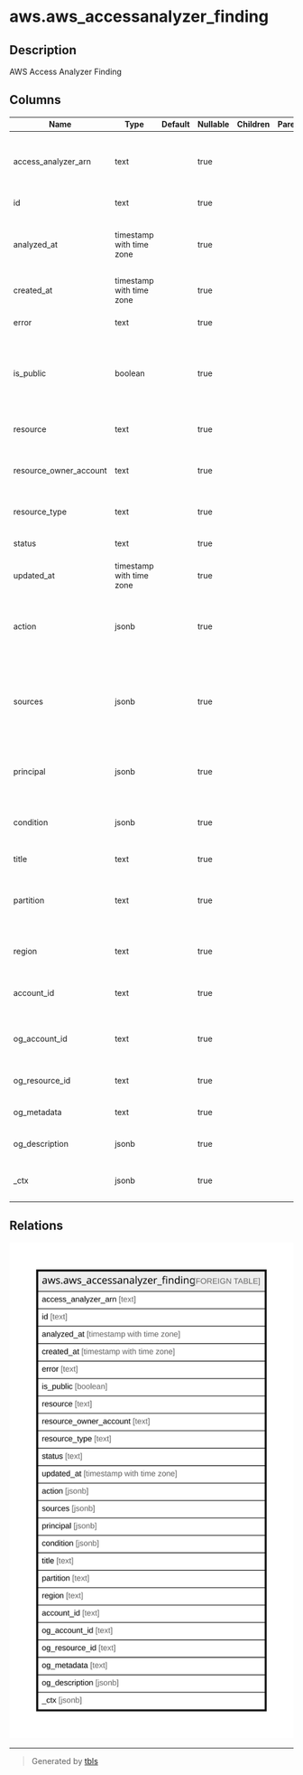 # aws.aws_accessanalyzer_finding

## Description

AWS Access Analyzer Finding

## Columns

| Name | Type | Default | Nullable | Children | Parents | Comment |
| ---- | ---- | ------- | -------- | -------- | ------- | ------- |
| access_analyzer_arn | text |  | true |  |  | The Amazon Resource Name (ARN) of the analyzer that generated the finding. |
| id | text |  | true |  |  | The ID of the finding. |
| analyzed_at | timestamp with time zone |  | true |  |  | The time at which the resource-based policy that generated the finding was analyzed. |
| created_at | timestamp with time zone |  | true |  |  | The time at which the finding was created. |
| error | text |  | true |  |  | The error that resulted in an Error finding. |
| is_public | boolean |  | true |  |  | Indicates whether the finding reports a resource that has a policy that allows public access. |
| resource | text |  | true |  |  | The resource that the external principal has access to. |
| resource_owner_account | text |  | true |  |  | The Amazon Web Services account ID that owns the resource. |
| resource_type | text |  | true |  |  | The type of the resource that the external principal has access to. |
| status | text |  | true |  |  | The status of the finding. |
| updated_at | timestamp with time zone |  | true |  |  | The time at which the finding was most recently updated. |
| action | jsonb |  | true |  |  | The action in the analyzed policy statement that an external principal has permission to use. |
| sources | jsonb |  | true |  |  | The sources of the finding, indicating how the access that generated the finding is granted. It is populated for Amazon S3 bucket findings. |
| principal | jsonb |  | true |  |  | The external principal that has access to a resource within the zone of trust. |
| condition | jsonb |  | true |  |  | The condition in the analyzed policy statement that resulted in a finding. |
| title | text |  | true |  |  | Title of the resource. |
| partition | text |  | true |  |  | The AWS partition in which the resource is located (aws, aws-cn, or aws-us-gov). |
| region | text |  | true |  |  | The AWS Region in which the resource is located. |
| account_id | text |  | true |  |  | The AWS Account ID in which the resource is located. |
| og_account_id | text |  | true |  |  | The Platform Account ID in which the resource is located. |
| og_resource_id | text |  | true |  |  | The unique ID of the resource in opengovernance. |
| og_metadata | text |  | true |  |  | Platform Metadata of the AWS resource. |
| og_description | jsonb |  | true |  |  | The full model description of the resource |
| _ctx | jsonb |  | true |  |  | Steampipe context in JSON form, e.g. connection_name. |

## Relations

![er](aws.aws_accessanalyzer_finding.svg)

---

> Generated by [tbls](https://github.com/k1LoW/tbls)
